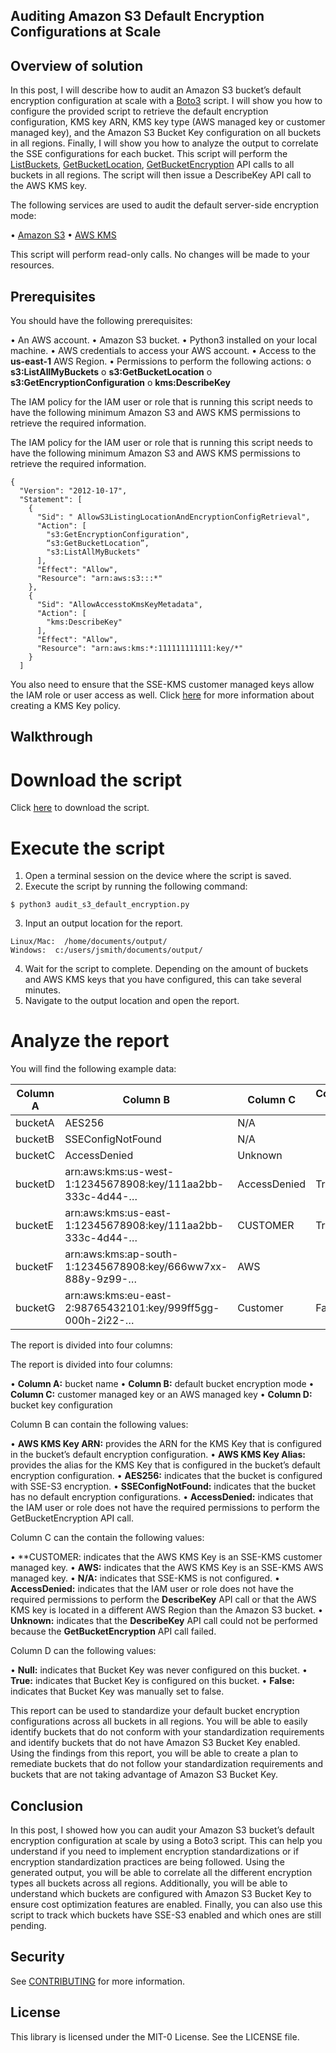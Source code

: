 ## Auditing Amazon S3 Default Encryption Configurations at Scale

## Overview of solution
In this post, I will describe how to audit an Amazon S3 bucket’s default encryption configuration at scale with a [Boto3](https://boto3.readthedocs.io/) script. I will show you how to configure the provided script to retrieve the default encryption configuration, KMS key ARN, KMS key type (AWS managed key or customer managed key), and the Amazon S3 Bucket Key configuration on all buckets in all regions. Finally, I will show you how to analyze the output to correlate the SSE configurations for each bucket. This script will perform the [ListBuckets](https://docs.aws.amazon.com/AmazonS3/latest/API/API_ListBuckets.html), [GetBucketLocation](https://docs.aws.amazon.com/AmazonS3/latest/API/API_GetBucketLocation.html), [GetBucketEncryption](https://docs.aws.amazon.com/AmazonS3/latest/API/API_GetBucketEncryption.html) API calls to all buckets in all regions. The script will then issue a DescribeKey API call to the AWS KMS key. 

The following services are used to audit the default server-side encryption mode:

  •	[Amazon S3](https://aws.amazon.com/s3/?nc=sn&loc=1)
  •	[AWS KMS](https://aws.amazon.com/kms/)

This script will perform read-only calls. No changes will be made to your resources.

## Prerequisites
You should have the following prerequisites: 

  •	An AWS account.
  •	Amazon S3 bucket.
  •	Python3 installed on your local machine. 
  •	AWS credentials to access your AWS account.
  •	Access to the **us-east-1** AWS Region.
  •	Permissions to perform the following actions:
    o	**s3:ListAllMyBuckets**
    o	**s3:GetBucketLocation**
    o	**s3:GetEncryptionConfiguration**
    o	**kms:DescribeKey**

The IAM policy for the IAM user or role that is running this script needs to have the following minimum Amazon S3 and AWS KMS permissions to retrieve the required information. 

The IAM policy for the IAM user or role that is running this script needs to have the following minimum Amazon S3 and AWS KMS permissions to retrieve the required information. 

```
{
  "Version": "2012-10-17",
  "Statement": [
    {
      "Sid": " AllowS3ListingLocationAndEncryptionConfigRetrieval",
      "Action": [
        "s3:GetEncryptionConfiguration",
        “s3:GetBucketLocation”,
        "s3:ListAllMyBuckets"
      ],
      "Effect": "Allow",
      "Resource": "arn:aws:s3:::*"
    },
    {
      "Sid": "AllowAccesstoKmsKeyMetadata",
      "Action": [
        "kms:DescribeKey"
      ],
      "Effect": "Allow",
      "Resource": "arn:aws:kms:*:111111111111:key/*"
    }
  ]
```

You also need to ensure that the SSE-KMS customer managed keys allow the IAM role or user access as well. Click [here](https://docs.aws.amazon.com/kms/latest/developerguide/key-policy-default.html#key-policy-default-allow-administrators) for more information about creating a KMS Key policy. 

## Walkthrough
# Download the script
Click [here](https://github.com/aws-samples/amazon-s3-default-encryption-audit) to download the script. 

# Execute the script
  1)	Open a terminal session on the device where the script is saved. 
  2)	Execute the script by running the following command:

```
$ python3 audit_s3_default_encryption.py

```
  3)	Input an output location for the report.
    
```
Linux/Mac:  /home/documents/output/
Windows:  c:/users/jsmith/documents/output/    
```
    
  4)	Wait for the script to complete. Depending on the amount of buckets and AWS KMS keys that you have configured, this can take several minutes. 
  5)	Navigate to the output location and open the report.

# Analyze the report
You will find the following example data:

| **Column A** | **Column B** | **Column C** | **Column D** |
| ---------| -------- | -------- | -------- |
| bucketA	| AES256	| N/A |                 | 
| bucketB	| SSEConfigNotFound	| N/A |       | 	
| bucketC	| AccessDenied	| Unknown	|       |
| bucketD	| arn:aws:kms:us-west-1:12345678908:key/111aa2bb-333c-4d44-…	| AccessDenied	| True |
| bucketE	| arn:aws:kms:us-east-1:12345678908:key/111aa2bb-333c-4d44-…	| CUSTOMER	| True     | 
| bucketF	| arn:aws:kms:ap-south-1:12345678908:key/666ww7xx-888y-9z99-…	| AWS 	|              | 
| bucketG	| arn:aws:kms:eu-east-2:98765432101:key/999ff5gg-000h-2i22-…	| Customer	| False    | 

The report is divided into four columns:

The report is divided into four columns:

  •	**Column A:** bucket name
  •	**Column B:** default bucket encryption mode
  •	**Column C:** customer managed key or an AWS managed key
  •	**Column D:** bucket key configuration
  
Column B can contain the following values:

  •	**AWS KMS Key ARN:** provides the ARN for the KMS Key that is configured in the bucket’s default encryption configuration. 
  •	**AWS KMS Key Alias:** provides the alias for the KMS Key that is configured in the bucket’s default encryption configuration. 
  •	**AES256:** indicates that the bucket is configured with SSE-S3 encryption. 
  •	**SSEConfigNotFound:** indicates that the bucket has no default encryption configurations.
  •	**AccessDenied:** indicates that the IAM user or role does not have the required permissions to perform the GetBucketEncryption API call.
  
Column C can the contain the following values:

  •	**CUSTOMER: indicates that the AWS KMS Key is an SSE-KMS customer managed key.
  •	**AWS:** indicates that the AWS KMS Key is an SSE-KMS AWS managed key. 
  •	**N/A:** indicates that SSE-KMS is not configured. 
  •	**AccessDenied:** indicates that the IAM user or role does not have the required permissions to perform the **DescribeKey** API call or that the AWS KMS key is located in a different AWS Region than the Amazon S3 bucket. 
  •	**Unknown:** indicates that the **DescribeKey** API call could not be performed because the **GetBucketEncryption** API call failed. 

Column D can the following values:

  •	**Null:** indicates that Bucket Key was never configured on this bucket. 
  •	**True:** indicates that Bucket Key is configured on this bucket. 
  •	**False:** indicates that Bucket Key was manually set to false.

This report can be used to standardize your default bucket encryption configurations across all buckets in all regions. You will be able to easily identify buckets that do not conform with your standardization requirements and identify buckets that do not have Amazon S3 Bucket Key enabled. Using the findings from this report, you will be able to create a plan to remediate buckets that do not follow your standardization requirements and buckets that are not taking advantage of Amazon S3 Bucket Key.

## Conclusion
In this post, I showed how you can audit your Amazon S3 bucket’s default encryption configuration at scale by using a Boto3 script. This can help you understand if you need to implement encryption standardizations or if encryption standardization practices are being followed. Using the generated output, you will be able to correlate all the different encryption types all buckets across all regions. Additionally, you will be able to understand which buckets are configured with Amazon S3 Bucket Key to ensure cost optimization features are enabled. Finally, you can also use this script to track which buckets have SSE-S3 enabled and which ones are still pending.


## Security

See [CONTRIBUTING](CONTRIBUTING.md#security-issue-notifications) for more information.

## License

This library is licensed under the MIT-0 License. See the LICENSE file.

